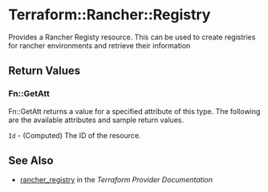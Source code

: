 # Terraform::Rancher::Registry

Provides a Rancher Registy resource. This can be used to create registries for rancher environments and retrieve their information

## Return Values

### Fn::GetAtt

Fn::GetAtt returns a value for a specified attribute of this type. The following are the available attributes and sample return values.

`Id` - (Computed) The ID of the resource.

## See Also

* [rancher_registry](https://www.terraform.io/docs/providers/rancher/r/registry.html) in the _Terraform Provider Documentation_